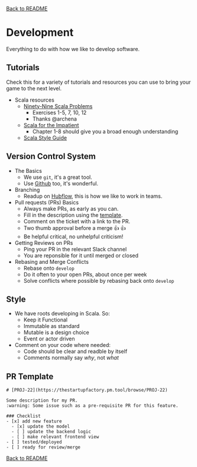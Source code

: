 [Back to README](../README.md)

# Development
Everything to do with how we like to develop software.  

## Tutorials
Check this for a variety of tutorials and resources you can use to bring your game to the next level.  

- Scala resources
  - [Ninety-Nine Scala Problems](http://aperiodic.net/phil/scala/s-99/)
    - Exercises 1-5, 7, 10, 12
    - Thanks @archena
  - [Scala for the Impatient](http://fileadmin.cs.lth.se/scala/scala-impatient.pdf)
    - Chapter 1-8 should give you a broad enough understanding
  - [Scala Style Guide](http://twitter.github.io/effectivescala/)

## Version Control System

- The Basics
  - We use `git`, it's a great tool.
  - Use [Github](https://github.com) too, it's wonderful.
- Branching
  - Readup on [Hubflow](https://datasift.github.io/gitflow/), this is how we like to work in teams.
- Pull requests (PRs) Basics
  - Always make PRs, as early as you can.
  - Fill in the description using the [template](#pr-template).
  - Comment on the ticket with a link to the PR.
  - Two thumb approval before a merge :+1: :+1:
  - Be helpful critical, no unhelpful criticism!
- Getting Reviews on PRs
  - Ping your PR in the relevant Slack channel
  - You are reponsible for it until merged or closed
- Rebasing and Merge Conflicts
  - Rebase onto `develop`
  - Do it often to your open PRs, about once per week
  - Solve conflicts where possible by rebasing back onto `develop`

## Style

- We have roots developing in Scala. So:
  - Keep it Functional
  - Immutable as standard
  - Mutable is a design choice
  - Event or actor driven
- Comment on your code where needed:
  - Code should be clear and readble by itself
  - Comments normally say _why_, not _what_

## PR Template

```
# [PROJ-22](https://thestartupfactory.pm.tool/browse/PROJ-22)

Some description for my PR.  
:warning: Some issue such as a pre-requisite PR for this feature.

### Checklist
- [x] add new feature
  - [x] update the model
  - [ ] update the backend logic
  - [ ] make relevant frontend view 
- [ ] tested/deployed
- [ ] ready for review/merge
```

[Back to README](../README.md)
